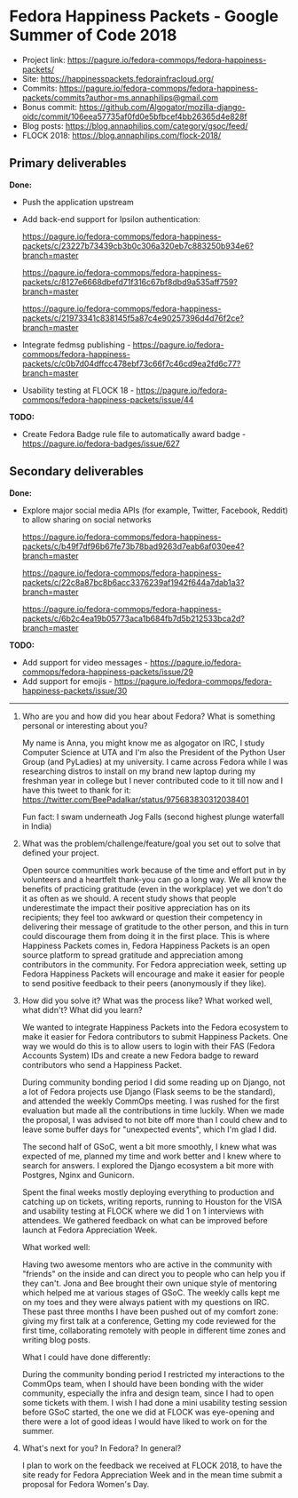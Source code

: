 # Fedora Happiness Packets - Google Summer of Code 2018

* Project link: https://pagure.io/fedora-commops/fedora-happiness-packets/
* Site: https://happinesspackets.fedorainfracloud.org/
* Commits: https://pagure.io/fedora-commops/fedora-happiness-packets/commits?author=ms.annaphilips@gmail.com
* Bonus commit:
https://github.com/Algogator/mozilla-django-oidc/commit/106eea57735af0fd0e5bfbcef4bb26365d4e828f
* Blog posts: https://blog.annaphilips.com/category/gsoc/feed/
* FLOCK 2018: https://blog.annaphilips.com/flock-2018/

Primary deliverables
------
**Done:**
* Push the application upstream
* Add back-end support for Ipsilon authentication: 

   https://pagure.io/fedora-commops/fedora-happiness-packets/c/23227b73439cb3b0c306a320eb7c883250b934e6?branch=master
   
   https://pagure.io/fedora-commops/fedora-happiness-packets/c/8127e6668dbefd71f316c67bf8dbd9a535aff759?branch=master
   
   https://pagure.io/fedora-commops/fedora-happiness-packets/c/21973341c838145f5a87c4e90257396d4d76f2ce?branch=master
   
* Integrate fedmsg publishing - https://pagure.io/fedora-commops/fedora-happiness-packets/c/c0b7d04dffcc478ebf73c66f7c46cd9ea2fd6c77?branch=master

* Usability testing at FLOCK 18 - https://pagure.io/fedora-commops/fedora-happiness-packets/issue/44

**TODO:**
* Create Fedora Badge rule file to automatically award badge - https://pagure.io/fedora-badges/issue/627

Secondary deliverables
------
**Done:**
* Explore major social media APIs (for example, Twitter, Facebook, Reddit) to allow sharing on social networks

   https://pagure.io/fedora-commops/fedora-happiness-packets/c/b49f7df96b67fe73b78bad9263d7eab6af030ee4?branch=master
   
   https://pagure.io/fedora-commops/fedora-happiness-packets/c/22c8a87bc8b6acc3376239af1942f644a7dab1a3?branch=master
   
   https://pagure.io/fedora-commops/fedora-happiness-packets/c/6b2c4ea19b05773aca1b684fb7d5b212533bca2d?branch=master

**TODO:**
* Add support for video messages - https://pagure.io/fedora-commops/fedora-happiness-packets/issue/29
* Add support for emojis - https://pagure.io/fedora-commops/fedora-happiness-packets/issue/30
---
1. Who are you and how did you hear about Fedora?  What is something personal or interesting about you?

    My name is Anna, you might know me as algogator on IRC, I study Computer Science at UTA and I'm also the President of the Python User Group (and PyLadies) at my university. I came across Fedora while I was researching distros to install on my brand new laptop during my freshman year in college but I never contributed code to it till now and I have this tweet to thank for it:  https://twitter.com/BeePadalkar/status/975683830312038401 
    
    Fun fact: I swam underneath Jog Falls (second highest plunge waterfall in India)
    
2. What was the problem/challenge/feature/goal you set out to solve that defined your project.
    
    Open source communities work because of the time and effort put in by volunteers and a heartfelt thank-you can go a long way. We all know the benefits of practicing gratitude (even in the workplace) yet we don't do it as often as we should. A recent study shows that people underestimate the impact their positive appreciation has on its recipients; they feel too awkward or question their competency in delivering their message of gratitude to the other person, and this in turn could discourage them from doing it in the first place. This is where Happiness Packets comes in, Fedora Happiness Packets is an open source platform to spread gratitude and appreciation among contributors in the community. For Fedora appreciation week, setting up Fedora Happiness Packets will encourage and make it easier for people to send positive feedback to their peers (anonymously if they like). 

3. How did you solve it?  What was the process like?  What worked well, what didn't?  What did you learn?
 
   We wanted to integrate Happiness Packets into the Fedora ecosystem to make it easier for Fedora contributors to submit Happiness Packets. One way we would do this is to allow users to login with their FAS (Fedora Accounts System) IDs and create a new Fedora badge to reward contributors who send a Happiness Packet. 
 
   During community bonding period I did some reading up on Django, not a lot of Fedora projects use Django (Flask seems to be the standard), and attended the weekly CommOps meeting. I was rushed for the first evaluation but made all the contributions in time luckily. When we made the proposal, I was advised to not bite off more than I could chew and to leave some buffer days for "unexpected events", which I'm glad I did. 

   The second half of GSoC, went a bit more smoothly, I knew what was expected of me, planned my time and work better and I knew where to search for answers. I explored the Django ecosystem a bit more with Postgres, Nginx and Gunicorn. 

   Spent the final weeks mostly deploying everything to production and catching up on tickets, writing reports, running to Houston for the VISA and usability testing at FLOCK where we did 1 on 1 interviews with attendees. We gathered feedback on what can be improved before launch at Fedora Appreciation Week.
   
   What worked well:

      Having two awesome mentors who are active in the community with "friends" on the inside and can direct you to people who can help you if they can't. Jona and Bee brought their own unique style of mentoring which helped me at various stages of GSoC. The weekly calls kept me on my toes and they were always patient with my questions on IRC. These past three months I have been pushed out of my comfort zone: giving my first talk at a conference, Getting my code reviewed for the first time, collaborating remotely with people in different time zones and writing blog posts.
    
   What I could have done differently:

      During the community bonding period I restricted my interactions to the CommOps team, when I should have been bonding with the wider community, especially the infra and design team, since I had to open some tickets with them. I wish I had done a mini usability testing session before GSoC started, the one we did at FLOCK was eye-opening and there were a lot of good ideas I would have liked to work on for the summer.  
      
4. What's next for you? In Fedora? In general?

   I plan to work on the feedback we received at FLOCK 2018, to have the site ready for Fedora Appreciation Week and in the mean time submit a proposal for Fedora Women's Day.

